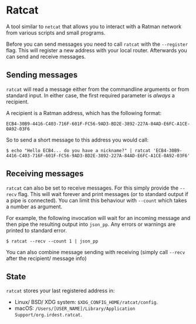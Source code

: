 # Ratcat

A tool similar to `netcat` that allows you to interact with a Ratman
network from various scripts and small programs.

Before you can send messages you need to call `ratcat` with the
`--register` flag.  This will register a new address with your local
router.  Afterwards you can send and receive messages.


## Sending messages

`ratcat` will read a message either from the commandline arguments or
from standard input.  In either case, the first required parameter is
_always_ a recipient.

A recipient is a Ratman address, which has the following format:

```
ECB4-30B9-4416-C403-716F-601F-FC56-9AD3-BD2E-3892-227A-84AD-E6FC-A1CE-0A92-03F6
```


So to send a short message to this address you would call:

```console
$ echo "Hello ECB4... do you have a nickname?" | ratcat 'ECB4-30B9-4416-C403-716F-601F-FC56-9AD3-BD2E-3892-227A-84AD-E6FC-A1CE-0A92-03F6'
```


## Receiving messages

`ratcat` can also be set to receive messages.  For this simply provide
the `--recv` flag.  This will wait forever and print messages (or to
standard output if a pipe is connected).  You can limit this behaviour
with `--count` which takes a number as argument.

For example, the following invocation will wait for an incoming
message and then pipe the resulting output into `json_pp`.  Any errors
or warnings are printed to standard error.

```console
$ ratcat --recv --count 1 | json_pp
```


You can also combine message sending with receiving (simply call
`--recv` after the recipient/ message info)


## State

`ratcat` stores your last registered address in:

- Linux/ BSD/ XDG system: `$XDG_CONFIG_HOME/ratcat/config`.
- macOS: `/Users/[USER_NAME]/Library/Application Support/org.irdest.ratcat`.
